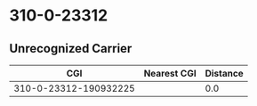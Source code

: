 # 310-0-23312
## Unrecognized Carrier


| CGI | Nearest CGI | Distance |
|-----|-------------|----------|
| 310-0-23312-190932225 |  | 0.0 |
